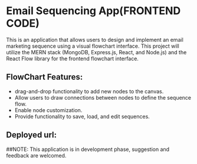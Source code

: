 # Email Sequencing App(FRONTEND CODE)
This is an  application that allows users to design and implement an email marketing sequence using a visual flowchart interface. This project will utilize the MERN stack (MongoDB, Express.js, React, and Node.js) and the React Flow library for the frontend flowchart interface.

## FlowChart Features:
-  drag-and-drop functionality to add new nodes to the canvas.
- Allow users to draw connections between nodes to define the sequence flow.
- Enable node customization.
- Provide functionality to save, load, and edit sequences.

## Deployed url:


##NOTE: This application is in development phase, suggestion and feedback are welcomed.